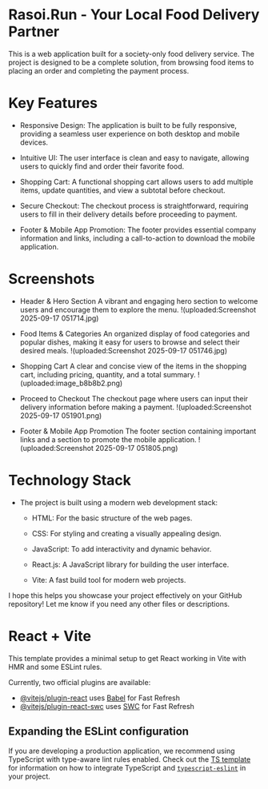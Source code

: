 # Rasoi.Run - Your Local Food Delivery Partner
  This is a web application built for a society-only food delivery service. The project is designed to be a complete solution, from browsing food items to placing an order     and completing the payment process.

# Key Features
  - Responsive Design: The application is built to be fully responsive, providing a seamless user experience on both desktop and mobile devices.

  - Intuitive UI: The user interface is clean and easy to navigate, allowing users to quickly find and order their favorite food.

  - Shopping Cart: A functional shopping cart allows users to add multiple items, update quantities, and view a subtotal before checkout.

  - Secure Checkout: The checkout process is straightforward, requiring users to fill in their delivery details before proceeding to payment.

  - Footer & Mobile App Promotion: The footer provides essential company information and links, including a call-to-action to download the mobile application.

# Screenshots
- Header & Hero Section
  A vibrant and engaging hero section to welcome users and encourage them to explore the menu.
  !(uploaded:Screenshot 2025-09-17 051714.jpg)

- Food Items & Categories
  An organized display of food categories and popular dishes, making it easy for users to browse and select their desired meals.
  !(uploaded:Screenshot 2025-09-17 051746.jpg)

- Shopping Cart
  A clear and concise view of the items in the shopping cart, including pricing, quantity, and a total summary.
  !(uploaded:image_b8b8b2.png)

- Proceed to Checkout
  The checkout page where users can input their delivery information before making a payment.
  !(uploaded:Screenshot 2025-09-17 051901.png)

- Footer & Mobile App Promotion
  The footer section containing important links and a section to promote the mobile application.
  !(uploaded:Screenshot 2025-09-17 051805.png)

# Technology Stack
- The project is built using a modern web development stack:

  * HTML: For the basic structure of the web pages.

  * CSS: For styling and creating a visually appealing design.

  * JavaScript: To add interactivity and dynamic behavior.

  * React.js: A JavaScript library for building the user interface.

  * Vite: A fast build tool for modern web projects.

I hope this helps you showcase your project effectively on your GitHub repository! Let me know if you need any other files or descriptions.



# React + Vite

This template provides a minimal setup to get React working in Vite with HMR and some ESLint rules.

Currently, two official plugins are available:

- [@vitejs/plugin-react](https://github.com/vitejs/vite-plugin-react/blob/main/packages/plugin-react) uses [Babel](https://babeljs.io/) for Fast Refresh
- [@vitejs/plugin-react-swc](https://github.com/vitejs/vite-plugin-react/blob/main/packages/plugin-react-swc) uses [SWC](https://swc.rs/) for Fast Refresh

## Expanding the ESLint configuration

If you are developing a production application, we recommend using TypeScript with type-aware lint rules enabled. Check out the [TS template](https://github.com/vitejs/vite/tree/main/packages/create-vite/template-react-ts) for information on how to integrate TypeScript and [`typescript-eslint`](https://typescript-eslint.io) in your project.
